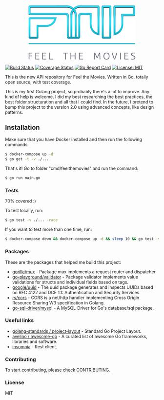 <p align="center"><img src="./assets/img/logo.png" width="350"></p>

[![Build Status](https://dev.azure.com/cyrofarias/feelthemovies/_apis/build/status/cyruzin.feelthemovies?branchName=master)](https://dev.azure.com/cyrofarias/feelthemovies/_build/latest?definitionId=1?branchName=master) [![Coverage Status](https://coveralls.io/repos/github/cyruzin/feelthemovies/badge.svg?branch=master&service=github)](https://coveralls.io/github/cyruzin/feelthemovies?branch=master) [![Go Report Card](https://goreportcard.com/badge/github.com/cyruzin/feelthemovies)](https://goreportcard.com/report/github.com/cyruzin/feelthemovies) [![License: MIT](https://img.shields.io/badge/License-MIT-yellow.svg)](https://opensource.org/licenses/MIT)

This is the new API repository for Feel the Movies. Written in Go, totally open source, with test coverage.

This is my first Golang project, so probably there's a lot to improve. Any kind of help is welcome. I did my best researching the best practices, the best folder structuration and all that I could find. In the future, I pretend to bump this project to the version 2.0 using advanced concepts, like design patterns.

## Installation

Make sure that you have Docker installed and then run the following commands:

```sh
$ docker-compose up -d
$ go get -t -v ./... 
```

That's it! Go to folder "cmd/feelthemovies" and run the command:

```sh
$ go run main.go
```

### Tests 

70% covered :)

To test locally, run:

```sh
$ go test -v ./... -race
```
If you want to test more than one time, run:


```sh
$ docker-compose down && docker-compose up -d && sleep 10 && go test -v ./... -race
```
### Packages

These are the packages that helped me build this project:

* [gorilla/mux](https://github.com/gorilla/mux) - Package mux implements a request router and dispatcher.
* [go-playground/validator](https://github.com/go-playground/validator) - 
Package validator implements value validations for structs and individual fields based on tags.
* [google/uuid](https://github.com/google/uuid) - 
The uuid package generates and inspects UUIDs based on RFC 4122 and DCE 1.1: Authentication and Security Services.
* [rs/cors](https://github.com/rs/cors) - 
CORS is a net/http handler implementing Cross Origin Resource Sharing W3 specification in Golang.
* [go-sql-driver/mysql](https://github.com/go-sql-driver/mysql) - A MySQL-Driver for Go's database/sql package.

### Useful links

* [golang-standards / project-layout](https://github.com/golang-standards/project-layout) - Standard Go Project Layout.
* [avelino / awesome-go](https://github.com/avelino/awesome-go) - 
A curated list of awesome Go frameworks, libraries and software.
* [insomnia](https://insomnia.rest/download/) - Rest client.

### Contributing

To start contributing, please check [CONTRIBUTING](https://github.com/cyruzin/feelthemovies/blob/master/CONTRIBUTING.md).

### License

MIT
